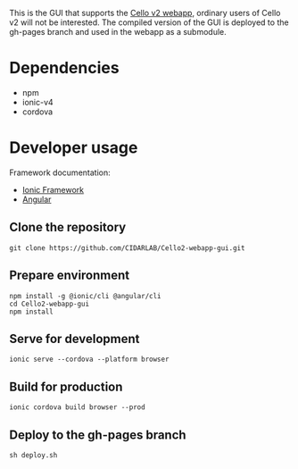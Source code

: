 This is the GUI that supports the [Cello v2 webapp](https://github.com/CIDARLAB/Cello2-webapp), ordinary users of Cello v2 will not be interested. The compiled version of the GUI is deployed to the gh-pages branch and used in the webapp as a submodule.

# Dependencies

  + npm
  + ionic-v4
  + cordova
  
# Developer usage

Framework documentation: 

  + [Ionic Framework](https://ionicframework.com/)
  + [Angular](https://angular.io/)

## Clone the repository

	git clone https://github.com/CIDARLAB/Cello2-webapp-gui.git

## Prepare environment

	npm install -g @ionic/cli @angular/cli
	cd Cello2-webapp-gui
	npm install

## Serve for development

	ionic serve --cordova --platform browser
	
## Build for production

	ionic cordova build browser --prod

## Deploy to the gh-pages branch

	sh deploy.sh
